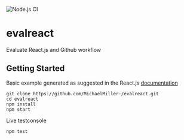 ![Node.js CI](https://github.com/MichaelMiller-/evalreact/workflows/Node.js%20CI/badge.svg)

# evalreact
Evaluate React.js and Github workflow

## Getting Started
Basic example generated as suggested in the React.js [documentation](https://reactjs.org/docs/create-a-new-react-app.html#create-react-app)

```
git clone https://github.com/MichaelMiller-/evalreact.git
cd evalreact
npm install
npm start
```

Live testconsole
```
npm test
```
